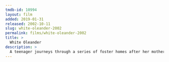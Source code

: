 ```yaml
---
tmdb-id: 10994
layout: film
added: 2019-01-31
released: 2002-10-11
slug: white-oleander-2002
permalink: films/white-oleander-2002
title: >
  White Oleander
description: >
  A teenager journeys through a series of foster homes after her mother goes to prison for committing a crime of passion.
---
```

